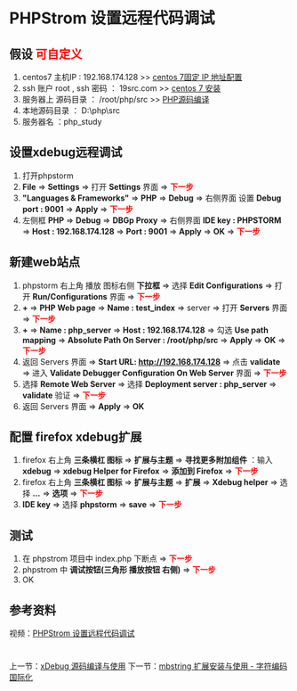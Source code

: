 # PHPStrom 设置远程代码调试

## 假设 <font color="#FF0000">可自定义</font>
1. centos7 主机IP : 192.168.174.128  >> [centos 7固定 IP 地址配置](http://www.19src.com/2.html)
2. ssh 账户 root , ssh 密码 ： 19src.com >> [centos 7 安装](http://www.19src.com/1.html)
3. 服务器上 源码目录 ： /root/php/src >> [PHP源码编译](http://www.19src.com/5.html)
4. 本地源码目录 ： D:\php\src
5. 服务器名 ：php_study


## 设置xdebug远程调试
1. 打开phpstorm
2. **File** => **Settings** => 打开 **Settings** 界面 => <font color=#FF0000>  **下一步**</font>
3. **"Languages & Frameworks"** => **PHP** => **Debug** => 右侧界面 设置 **Debug port : 9001** => **Apply** => <font color=#FF0000>  **下一步**</font>
4. 左侧框 **PHP** => **Debug** => **DBGp Proxy** => 右侧界面 **IDE key : PHPSTORM** => **Host : 192.168.174.128** => **Port : 9001** => **Apply** => **OK** => <font color=#FF0000>  **下一步**</font>


## 新建web站点
1. phpstorm 右上角 播放 图标右侧 **下拉框** => 选择 **Edit Configurations** => 打开 **Run/Configurations** 界面 => <font color=#FF0000>  **下一步**</font>
2. **+**  => **PHP Web page** => **Name : test_index** => server => 打开 **Servers** 界面 => <font color=#FF0000>  **下一步**</font>
3. **+**  => **Name : php_server** => **Host : 192.168.174.128** => 勾选 **Use path mapping** => **Absolute Path On Server : /root/php/src** => **Apply** => **OK** => <font color=#FF0000>  **下一步**</font>
4. 返回 Servers 界面 => **Start URL: http://192.168.174.128**  => 点击 **validate** => 进入 **Validate Debugger Configuration On Web Server** 界面 => <font color=#FF0000>  **下一步**</font>
5. 选择 **Remote Web Server** => 选择 **Deployment server : php_server** => **validate** 验证 => <font color=#FF0000>  **下一步**</font>
6. 返回 Servers 界面 => **Apply** => **OK**

## 配置 firefox xdebug扩展
1. firefox 右上角 **三条横杠  图标** => **扩展与主题** => **寻找更多附加组件** ：输入 **xdebug** => **xdebug Helper for Firefox** => **添加到 Firefox** => <font color=#FF0000>  **下一步**</font>
2. firefox 右上角 **三条横杠  图标** => **扩展与主题** => **扩展** => **Xdebug helper** => 选择 **...** => **选项**  => <font color=#FF0000>  **下一步**</font>
3. **IDE key** => 选择 **phpstorm** => **save** => <font color=#FF0000>  **下一步**</font>


## 测试
1. 在 phpstrom 项目中 index.php 下断点 => <font color=#FF0000>  **下一步**</font>
2. phpstrom 中 **调试按钮(三角形 播放按钮 右侧)** => <font color=#FF0000>  **下一步**</font>
3. OK


## 参考资料
视频：[PHPStrom 设置远程代码调试](https://study.163.com/course/introduction.htm?courseId=1211778804&share=2&shareId=480000002265446#/courseDetail?tab=1 "PHPStrom 设置远程代码调试")

#
上一节：[xDebug 源码编译与使用](http://www.19src.com/9.html)
下一节：[mbstring 扩展安装与使用 - 字符编码国际化](http://www.19src.com/11.html)

